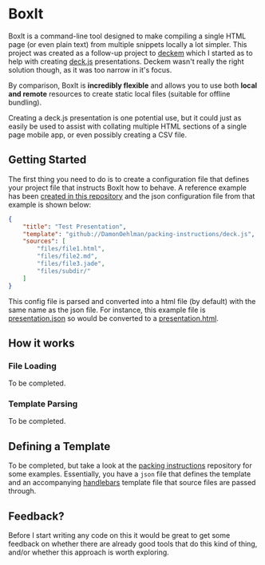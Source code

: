 # BoxIt

BoxIt is a command-line tool designed to make compiling a single HTML page (or even plain text) from multiple snippets locally a lot simpler.  This project was created as a follow-up project to [deckem](https://github.com/DamonOehlman/deckem) which I started as to help with creating [deck.js](https://github.com/imakewebthings/deck.js) presentations.  Deckem wasn't really the right solution though, as it was too narrow in it's focus.

By comparison, BoxIt is __incredibly flexible__ and allows you to use both __local and remote__ resources to create static local files (suitable for offline bundling).

Creating a deck.js presentation is one potential use, but it could just as easily be used to assist with collating multiple HTML sections of a single page mobile app, or even possibly creating a CSV file.  

## Getting Started

The first thing you need to do is to create a configuration file that defines your project file that instructs BoxIt how to behave.  A reference example has been [created in this repository](/DamonOehlman/boxit/tree/master/examples/deck.js) and the json configuration file from that example is shown below:

```json
{
    "title": "Test Presentation",
    "template": "github://DamonOehlman/packing-instructions/deck.js",
    "sources": [
        "files/file1.html",
        "files/file2.md",
        "files/file3.jade",
        "files/subdir/"
    ]
}
```

This config file is parsed and converted into a html file (by default) with the same name as the json file.  For instance, this example file is [presentation.json](/DamonOehlman/boxit/blob/master/examples/deck.js/presentation.json) so would be converted to a [presentation.html](/DamonOehlman/boxit/blob/master/examples/deck.js/output/presentation.html).

## How it works

### File Loading

To be completed.

### Template Parsing

To be completed.

## Defining a Template

To be completed, but take a look at the [packing instructions](/DamonOehlman/packing-instructions) repository for some examples.  Essentially, you have a `json` file that defines the template and an accompanying [handlebars](http://handlebarsjs.com/) template file that source files are passed through.

## Feedback?

Before I start writing any code on this it would be great to get some feedback on whether there are already good tools that do this kind of thing, and/or whether this approach is worth exploring.
